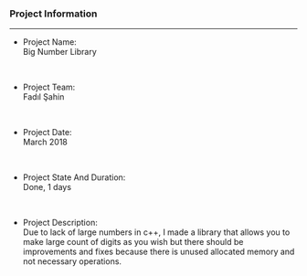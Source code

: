 ### Project Information
--- 
* Project Name: <br/>
Big Number Library
<br>

* Project Team: <br/>
Fadıl Şahin
<br>

* Project Date: <br/>
March 2018
<br>

* Project State And Duration: <br/>
Done, 1 days
<br>

* Project Description: <br/>
Due to lack of large numbers in c++, I made a library that allows you to make large count of digits as you wish but there should be improvements and fixes because there is unused allocated memory and not necessary operations. 
<br/>
<br/>

